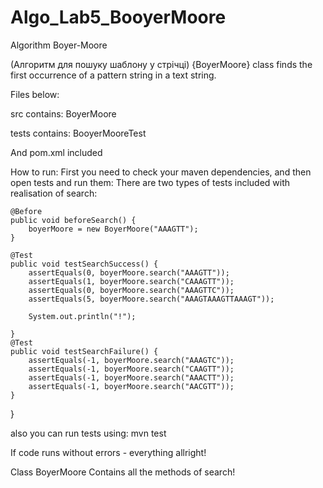 # Algo_Lab5_BooyerMoore
Algorithm Boyer-Moore

(Алгоритм для пошуку шаблону у стрічці)
{BoyerMoore} class finds the first occurrence of a pattern string in a text string.

Files below:

src contains:
BoyerMoore

tests contains:
BooyerMooreTest

And pom.xml included

How to run:
First you need to check your maven dependencies, and then open tests and run them:
There are two types of tests included with realisation of search:

	@Before
	public void beforeSearch() {
		boyerMoore = new BoyerMoore("AAAGTT");
	}
	
	@Test
	public void testSearchSuccess() {
		assertEquals(0, boyerMoore.search("AAAGTT"));
		assertEquals(1, boyerMoore.search("CAAAGTT"));
		assertEquals(0, boyerMoore.search("AAAGTTC"));
		assertEquals(5, boyerMoore.search("AAAGTAAAGTTAAAGT"));

		System.out.println("!");

	}
	@Test
	public void testSearchFailure() {
		assertEquals(-1, boyerMoore.search("AAAGTC"));
		assertEquals(-1, boyerMoore.search("CAAGTT"));
		assertEquals(-1, boyerMoore.search("AAACTT"));
		assertEquals(-1, boyerMoore.search("AACGTT"));
	}
	
}

also you can run tests using:
mvn test

If code runs without errors - everything allright!

Сlass BoyerMoore
Contains all the methods of search!
